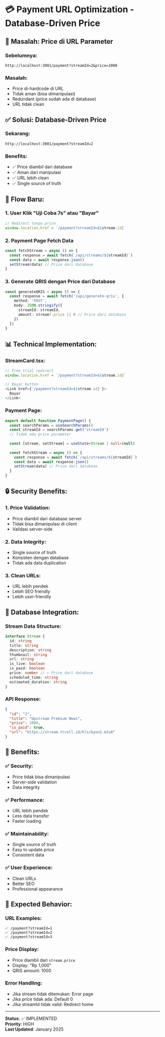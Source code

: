 # 💳 Payment URL Optimization - Database-Driven Price

## 🚨 **Masalah: Price di URL Parameter**

### **Sebelumnya:**
```
http://localhost:3001/payment?streamId=2&price=1000
```

### **Masalah:**
- Price di-hardcode di URL
- Tidak aman (bisa dimanipulasi)
- Redundant (price sudah ada di database)
- URL tidak clean

## ✅ **Solusi: Database-Driven Price**

### **Sekarang:**
```
http://localhost:3001/payment?streamId=2
```

### **Benefits:**
- ✅ Price diambil dari database
- ✅ Aman dari manipulasi
- ✅ URL lebih clean
- ✅ Single source of truth

## 🔄 **Flow Baru:**

### **1. User Klik "Uji Coba 7s" atau "Bayar"**
```typescript
// Redirect tanpa price
window.location.href = `/payment?streamId=${stream.id}`
```

### **2. Payment Page Fetch Data**
```typescript
const fetchStream = async () => {
  const response = await fetch(`/api/streams/${streamId}`)
  const data = await response.json()
  setStream(data) // Price dari database
}
```

### **3. Generate QRIS dengan Price dari Database**
```typescript
const generateQRIS = async () => {
  const response = await fetch('/api/generate-qris', {
    method: 'POST',
    body: JSON.stringify({
      streamId: streamId,
      amount: stream?.price || 0 // Price dari database
    })
  })
}
```

## 📊 **Technical Implementation:**

### **StreamCard.tsx:**
```typescript
// Free trial redirect
window.location.href = `/payment?streamId=${stream.id}`

// Bayar button
<Link href={`/payment?streamId=${stream.id}`}>
  Bayar
</Link>
```

### **Payment Page:**
```typescript
export default function PaymentPage() {
  const searchParams = useSearchParams()
  const streamId = searchParams.get('streamId')
  // Tidak ada price parameter
  
  const [stream, setStream] = useState<Stream | null>(null)
  
  const fetchStream = async () => {
    const response = await fetch(`/api/streams/${streamId}`)
    const data = await response.json()
    setStream(data) // Price dari database
  }
}
```

## 🔒 **Security Benefits:**

### **1. Price Validation:**
- Price diambil dari database server
- Tidak bisa dimanipulasi di client
- Validasi server-side

### **2. Data Integrity:**
- Single source of truth
- Konsisten dengan database
- Tidak ada data duplication

### **3. Clean URLs:**
- URL lebih pendek
- Lebih SEO friendly
- Lebih user-friendly

## 📱 **Database Integration:**

### **Stream Data Structure:**
```typescript
interface Stream {
  id: string
  title: string
  description: string
  thumbnail: string
  url: string
  is_live: boolean
  is_paid: boolean
  price: number // ← Price dari database
  scheduled_time: string
  estimated_duration: string
}
```

### **API Response:**
```json
{
  "id": "2",
  "title": "Upstream Premium News",
  "price": 1000,
  "is_paid": true,
  "url": "https://stream.trcell.id/hls/byon2.m3u8"
}
```

## 🎯 **Benefits:**

### **✅ Security:**
- Price tidak bisa dimanipulasi
- Server-side validation
- Data integrity

### **✅ Performance:**
- URL lebih pendek
- Less data transfer
- Faster loading

### **✅ Maintainability:**
- Single source of truth
- Easy to update price
- Consistent data

### **✅ User Experience:**
- Clean URLs
- Better SEO
- Professional appearance

## 🚀 **Expected Behavior:**

### **URL Examples:**
```
✅ /payment?streamId=1
✅ /payment?streamId=2
✅ /payment?streamId=3
```

### **Price Display:**
- Price diambil dari `stream.price`
- Display: "Rp 1,000"
- QRIS amount: 1000

### **Error Handling:**
- Jika stream tidak ditemukan: Error page
- Jika price tidak ada: Default 0
- Jika streamId tidak valid: Redirect home

---

**Status**: ✅ IMPLEMENTED  
**Priority**: HIGH  
**Last Updated**: January 2025
